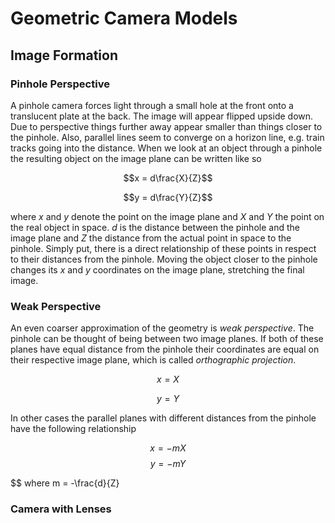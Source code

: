 # Geometric Camera Models

## Image Formation

### Pinhole Perspective

A pinhole camera forces light through a small hole at the front onto a translucent plate at the back. The image will appear flipped upside down. Due to perspective things further away appear smaller than things closer to the pinhole. Also, parallel lines seem to converge on a horizon line, e.g. train tracks going into the distance.
When we look at an object through a pinhole the resulting object on the image plane can be written like so

$$x = d\frac{X}{Z}$$

$$y = d\frac{Y}{Z}$$

where *x* and *y* denote the point on the image plane and *X* and *Y* the point on the real object in space. *d* is the distance between the pinhole and the image plane and *Z* the distance from the actual point in space to the pinhole. Simply put, there is a direct relationship of these points in respect to their distances from the pinhole. Moving the object closer to the pinhole changes its *x* and *y* coordinates on the image plane, stretching the final image.

### Weak Perspective

An even coarser approximation of the geometry is *weak perspective*. The pinhole can be thought of being between two image planes. If both of these planes have equal distance from the pinhole their coordinates are equal on their respective image plane, which is called *orthographic projection*.

$$x = X$$

$$y = Y$$

In other cases the parallel planes with different distances from the pinhole have the following relationship

$$x = -mX$$
$$y = -mY$$

$$ where m = -\frac{d}{Z}

### Camera with Lenses

